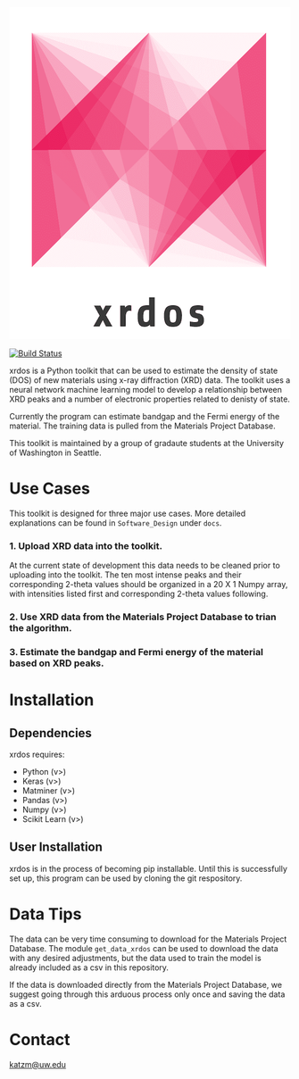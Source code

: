 <p align="center">
  <img src=logo.png>
</p>

[![Build Status](https://travis-ci.org/michkatz/xrdos.svg?branch=master)](https://travis-ci.org/michkatz/xrdos)

xrdos is a Python toolkit that can be used to estimate the density of state (DOS) of new materials using x-ray diffraction (XRD) data. The toolkit uses a neural network machine learning model to develop a relationship between XRD peaks and a number of electronic properties related to denisty of state. 

Currently the program can estimate bandgap and the Fermi energy of the material. The training data is pulled from the Materials Project Database. 

This toolkit is maintained by a group of gradaute students at the University of Washington in Seattle. 

# Use Cases
This toolkit is designed for three major use cases. More detailed explanations can be found in `Software_Design` under `docs`. 
### 1. Upload XRD data into the toolkit. 
 At the current state of development this data needs to be cleaned prior to uploading into the toolkit. The ten most intense peaks and their corresponding 2-theta values should be organized in a 20 X 1 Numpy array, with intensities listed first and corresponding 2-theta values following. 
    
### 2. Use XRD data from the Materials Project Database to trian the algorithm.

### 3. Estimate the bandgap and Fermi energy of the material based on XRD peaks. 

# Installation
## Dependencies

xrdos requires:
 
* Python (v>)
* Keras (v>)
* Matminer (v>)
* Pandas (v>)
* Numpy (v>)
* Scikit Learn (v>)


## User Installation
xrdos is in the process of becoming pip installable. Until this is successfully set up, this program can be used by cloning the git respository. 


# Data Tips
The data can be very time consuming to download for the Materials Project Database. The module `get_data_xrdos` can be used to download the data with any desired adjustments, but the data used to train the model is already included as a csv in this repository. 

If the data is downloaded directly from the Materials Project Database, we suggest going through this arduous process only once and saving the data as a csv. 


# Contact

katzm@uw.edu
